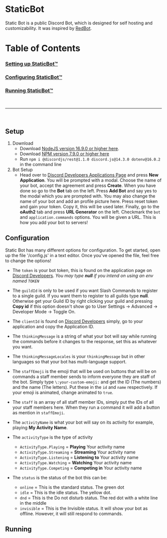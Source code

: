 # StaticBot

Static Bot is a public Discord Bot, which is designed for self hosting and customizability. It was inspired by [RedBot](https://github.com/Cog-Creators/Red-DiscordBot).

# Table of Contents

### [Setting up StaticBot™️](#setup)

### [Configuring StaticBot™️](#configuration)

### [Running StaticBot™️](#running)

<br>

---

<br>

## Setup

1. Download
   - Download [NodeJS version 16.9.0 or higher here](https://nodejs.org/en/download/current/).
   - Download [NPM version 7.9.0 or higher here]()
   - Run `npm i @discordjs/rest@1.1.0 discord.js@14.3.0 dotenv@16.0.2` in the command line
2. Bot Setup
	- Head over to [Discord Developers Applications Page](https://discord.com/developers/applications) and press **New Application**. You will be prompted with a modal. Choose the name of your bot, accept the agreement and press **Create**. When you have done so go to the **Bot** tab on the left. Press **Add Bot** and say yes to the modal which you are prompted with. You may also change the name of your bot and add an profile picture here. Press reset token and gain your token. Copy it, this will be used later. Finally, go to the **oAuth2** tab and press **URL Generator** on the left. Checkmark the `bot` and `application.commands` options. You will be given a URL. This is how you add your bot to servers!
## Configuration

Static Bot has many different options for configuration. To get started, open up the file '/config.js' in a text editor. Once you've opened the file, feel free to change the options!

- The `token` is your bot token, this is found on the application page on [Discord Developers](https://discord.com/developers/applications). *You may type **null** if you intend on using an env named `TOKEN`*

- The `guildId` is only to be used if you want Slash Commands to register to a single guild. If you want them to register to all guilds type **null**. Otherwise get your Guild ID by right clicking your guild and pressing **Copy id** if this option doesn't show go to User Settings -> Advanced -> Developer Mode -> Toggle On.

- The `clientId` is found on [Discord Developers](https://discord.com/developers/applications) simply, go to your application and copy the Application ID.

- The `thinkingMessage` is a string of what your bot will say while running the commands before it changes to the response, set this as whatever you want.

- The `thinkingMessageLocales` is your `thinkingMessage` but in other languages so that your bot has multi-language support.

- The `staffEmoji` is the emoji that will be used on buttons that will be on commands a staff member sends to inform everyone they are staff of the bot. Simply type `\:your-custom-emoji:` and get the ID (The numbers) and the name (The letters). Put these in the `id` and `name` respectively. If your emoji is animated, change animated to `true`.

- The `staff` is an array of all staff member IDs, simply put the IDs of all your staff members here. When they run a command it will add a button as mention in `staffEmoji`.

- The `activityName` is what your bot will say on its activity for example, playing **My Activity Name**.

- The `activityType` is the type of activity
   - `ActivityType.Playing` = **Playing** Your activity name
   - `ActivityType.Streaming` = **Streaming** Your activity name
   - `ActivityType.Listening` = **Listening to** Your activity name
   - `ActivityType.Watching` = **Watching** Your activity name
   - `ActivityType.Competing` = **Competing in** Your activity name

- The `status` is the status of the bot this can be:
   - `online` = This is the standard status. The green dot
   - `idle` = This is the idle status. The yellow dot.
   - `dnd` = This is the Do not disturb status. The red dot with a white line in the middle
   - `invisible` = This is the Invisible status. It will show your bot as offline. However, it will still respond to commands.


## Running